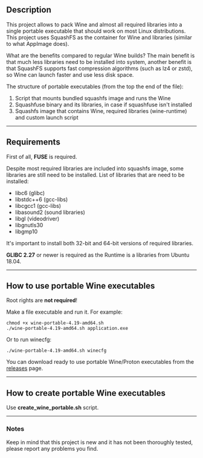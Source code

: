 ## Description

This project allows to pack Wine and almost all required libraries into a single portable executable that should work on most Linux distributions. This project uses SquashFS as the container for Wine and libraries (similar to what AppImage does).

What are the benefits compared to regular Wine builds? The main benefit is that much less libraries need to be installed into system, another benefit is that SquashFS supports fast compression algorithms (such as lz4 or zstd), so Wine can launch faster and use less disk space.

The structure of portable executables (from the top the end of the file):

1. Script that mounts bundled squashfs image and runs the Wine
2. Squashfuse binary and its libraries, in case if squashfuse isn't installed
3. Squashfs image that contains Wine, required libraries (wine-runtime)
and custom launch script

---

## Requirements

First of all, **FUSE** is required.

Despite most required libraries are included into squashfs image, some libraries are still need to be installed. List of libraries that are need to be installed:

* libc6 (glibc)
* libstdc++6 (gcc-libs)
* libcgcc1 (gcc-libs)
* libasound2 (sound libraries)
* libgl (videodriver)
* libgnutls30
* libgmp10

It's important to install both 32-bit and 64-bit versions of required libraries.

**GLIBC 2.27** or newer is required as the Runtime is a libraries from Ubuntu 18.04.

---

## How to use portable Wine executables

Root rights are **not required**!

Make a file executable and run it. For example:

    chmod +x wine-portable-4.19-amd64.sh
    ./wine-portable-4.19-amd64.sh application.exe

Or to run winecfg:

    ./wine-portable-4.19-amd64.sh winecfg
    
You can download ready to use portable Wine/Proton executables from the [releases](https://github.com/Kron4ek/wine-portable-executable/releases) page.

---

## How to create portable Wine executables

Use **create_wine_portable.sh** script.

---

### Notes

Keep in mind that this project is new and it has not been thoroughly tested, please report any problems you find.
